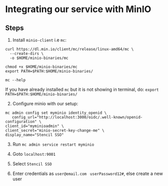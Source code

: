 # Integrating our service with MinIO

## Steps

1. Install `minio-client` i.e `mc`:

```
curl https://dl.min.io/client/mc/release/linux-amd64/mc \
  --create-dirs \
  -o $HOME/minio-binaries/mc

chmod +x $HOME/minio-binaries/mc
export PATH=$PATH:$HOME/minio-binaries/

mc --help
```
If you have already installed `mc` but it is not showing in terminal, do: `export PATH=$PATH:$HOME/minio-binaries/`

2. Configure minio with our setup:

```
mc admin config set myminio identity_openid \
   config_url="http://localhost:3000/oidc/.well-known/openid-configuration" \
client_id="myminioadmin" \
client_secret="minio-secret-key-change-me" \
display_name="Stencil SSO"
```

3. Run `mc admin service restart myminio`

4. Goto `localhost:9001`

5. Select `Stencil SSO`

6. Enter credentials as `user@email.com ` `userPassword12#`, else create a new user
<!-- 
7. You will most probably run with an error: `Policy claim missing from the JWT token, credentials will not be generated`

8. This occurs because minIO requires an additional property in `id_token` i.e. `policy`. `Policies` are maintained by MinIO and are required in `id_token`. Default policies are: `['consoleAdmin', 'diagnostics','readonly','readwrite','writeonly']`.

8a. To solve this, a mapper is required. However for now just go to `line 575` of `oidc.service.ts` and uncomment the line `policy: ['consoleAdmin']`

9. Refresh the error page on MinIO. -->